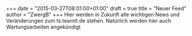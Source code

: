 +++
date = "2015-03-27T08:01:00+01:00"
draft = true
title = "Neuer Feed"
author = "ZwergB"
+++
Hier werden in Zukunft alle wichtigen News und Ver&auml;nderungen zum ts.teamtt.de stehen. Nat&uuml;rlich werden hier auch Wartungsarbeiten angek&uuml;ndigt
